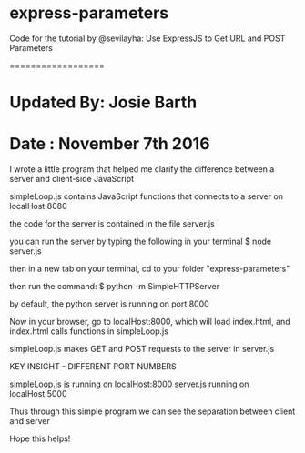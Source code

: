 express-parameters
==================

Code for the tutorial by @sevilayha: Use ExpressJS to Get URL and POST Parameters

==================
# Updated By: Josie Barth
# Date : November 7th 2016

I wrote a little program that helped me clarify the difference
between a server and client-side JavaScript 

simpleLoop.js contains JavaScript functions that connects to a server on localHost:8080

the code for the server is contained in the file server.js

you can run the server by typing the following in your terminal
$ node server.js

then in a new tab on your terminal, cd to your folder "express-parameters"

then run the command:
$ python -m SimpleHTTPServer 

by default, the python server is running on port 8000

Now in your browser, go to localHost:8000, which will load index.html,
and index.html calls functions in simpleLoop.js

simpleLoop.js makes GET and POST requests to the server in server.js

KEY INSIGHT - DIFFERENT PORT NUMBERS

simpleLoop.js is running on localHost:8000
server.js running on localHost:5000 

Thus through this simple program we can see the separation between client and server

Hope this helps!
